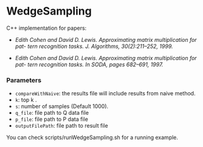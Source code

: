# WedgeSampling

C++ implementation for papers: 


+ *Edith Cohen and David D. Lewis. Approximating matrix multiplication for pat- tern recognition tasks. J. Algorithms, 30(2):211–252, 1999.*

+ *Edith Cohen and David D. Lewis. Approximating matrix multiplication for pat- tern recognition tasks. In SODA, pages 682–691, 1997.*

### Parameters
- `compareWithNaive`: the results file will include results from naive method.
- `k`: top k .
- `s`: number of samples (Default 1000).
- `q_file`: file path to Q data file
- `p_file`: file path to P data file
- `outputFilePath`: file path to result file


You can check scripts/runWedgeSampling.sh for a running example.